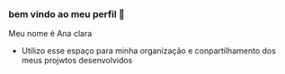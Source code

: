 ### bem vindo ao meu perfil 💙

Meu nome é Ana clara 
- Utilizo esse espaço para minha organização e conpartilhamento dos meus projwtos desenvolvidos

